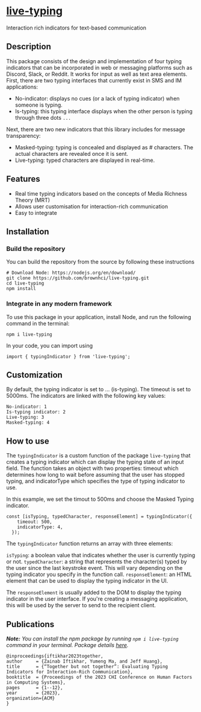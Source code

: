 # [live-typing](https://www.npmjs.com/package/live-typing)

Interaction rich indicators for text-based communication

## Description

This package consists of the design and implementation of four typing indicators that can be incorporated in web or messaging platforms such as Discord, Slack, or Reddit. It works for input as well as text area elements. First, there are two typing interfaces that currently exist in SMS and IM applications:


* No-indicator: displays no cues (or a lack of typing indicator) when someone is typing.
* Is-typing: this typing interface displays when the other person is typing through three dots `...`

Next, there are two new indicators that this library includes for message transparency:

* Masked-typing: typing is concealed and displayed as # characters. The actual characters are revealed once it is sent.
* Live-typing: typed characters are displayed in real-time.


## Features

* Real time typing indicators based on the concepts of Media Richness Theory (MRT)
* Allows user customisation for interaction-rich communication
* Easy to integrate

## Installation

### Build the repository 

You can build the repository from the source by following these instructions

```
# Download Node: https://nodejs.org/en/download/
git clone https://github.com/brownhci/live-typing.git
cd live-typing
npm install
```

### Integrate in any modern framework

To use this package in your application, install Node, and run the following command in the terminal:

```
npm i live-typing
```

In your code, you can import using

```
import { typingIndicator } from 'live-typing';
```

## Customization

By default, the typing indicator is set to ... (is-typing). The timeout is set to 5000ms. The indicators are linked with the following key values:

```
No-indicator: 1
Is-typing indicator: 2
Live-typing: 3
Masked-typing: 4
```

## How to use

The ```typingIndicator``` is a custom function of the package ```live-typing``` that creates a typing indicator which can display the typing state of an input field. The function takes an object with two properties: timeout which determines how long to wait before assuming that the user has stopped typing, and indicatorType which specifies the type of typing indicator to use.

In this example, we set the timout to 500ms and choose the Masked Typing indicator.

```
const [isTyping, typedCharacter, responseElement] = typingIndicator({
    timeout: 500,
    indicatorType: 4,
  });
```

The ```typingIndicator``` function returns an array with three elements:

```isTyping```: a boolean value that indicates whether the user is currently typing or not.
```typedCharacter```: a string that represents the character(s) typed by the user since the last keystroke event. This will vary depending on the typing indicator you specify in the function call.
```responseElement```: an HTML element that can be used to display the typing indicator in the UI.

The ```responseElement``` is usually added to the DOM to display the typing indicator in the user interface. If you're creating a messaging application, this will be used by the server to send to the recipient client.

## Publications

  _**Note:** You can install the npm package by running `npm i live-typing` command in your terminal. Package details [here](https://www.npmjs.com/package/live-typing)._

	@inproceedings{iftikhar2023together,
	author     = {Zainab Iftikhar, Yumeng Ma, and Jeff Huang},
	title      = {“Together but not together”: Evaluating Typing Indicators for Interaction-Rich Communication},
    booktitle  = {Proceedings of the 2023 CHI Conference on Human Factors in Computing Systems},
    pages      = {1--12},
	year       = {2023},
	organization={ACM}
	}

